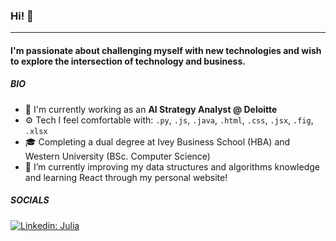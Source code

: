 ### Hi! 👋
---
#### I'm passionate about challenging myself with new technologies and wish to explore the intersection of technology and business.

##### BIO
- 🏢 I'm currently working as an **AI Strategy Analyst @ Deloitte**
- ⚙️ Tech I feel comfortable with: `.py`, `.js`, `.java`, `.html`, `.css`, `.jsx`, `.fig`, `.xlsx`
- 🎓 Completing a dual degree at Ivey Business School (HBA) and Western University (BSc. Computer Science)
- 🌱 I’m currently improving my data structures and algorithms knowledge and learning React through my personal website! 

##### SOCIALS

[![Linkedin: Julia](https://img.shields.io/badge/-Julia-blue?style=flat-square&logo=Linkedin&logoColor=white&link=https://www.linkedin.com/in/juliagroza/)](https://www.linkedin.com/in/juliagroza/)
<!---
julia24g/julia24g is a ✨ special ✨ repository because its `README.md` (this file) appears on your GitHub profile.
You can click the Preview link to take a look at your changes.
--->
